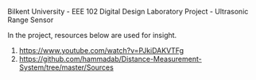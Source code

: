 Bilkent University - EEE 102 Digital Design Laboratory Project -
Ultrasonic Range Sensor 

 In the project, resources below are used for insight.
1) https://www.youtube.com/watch?v=PJkiDAKVTFg
2) https://github.com/hammadab/Distance-Measurement-System/tree/master/Sources
